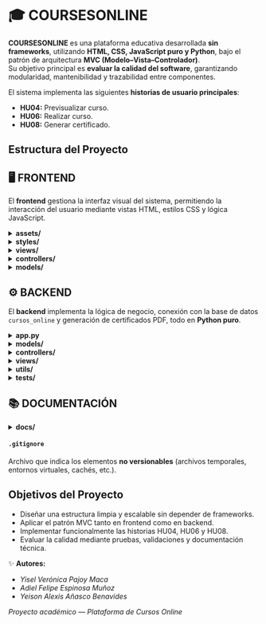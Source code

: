 # 🎓 COURSESONLINE

**COURSESONLINE** es una plataforma educativa desarrollada **sin frameworks**, utilizando **HTML, CSS, JavaScript puro y Python**, bajo el patrón de arquitectura **MVC (Modelo–Vista–Controlador)**.  
Su objetivo principal es **evaluar la calidad del software**, garantizando modularidad, mantenibilidad y trazabilidad entre componentes.

El sistema implementa las siguientes **historias de usuario principales**:
- **HU04:** Previsualizar curso.  
- **HU06:** Realizar curso.  
- **HU08:** Generar certificado.  

## Estructura del Proyecto

## 🖥️ FRONTEND

El **frontend** gestiona la interfaz visual del sistema, permitiendo la interacción del usuario mediante vistas HTML, estilos CSS y lógica JavaScript.

<details>
<summary><b>assets/</b></summary>

Contiene todos los **recursos estáticos** del proyecto.

- **img/** → logos, íconos, banners.  
- **js/** → scripts principales del sitio:  
  - `main.js` → inicializa la aplicación.  
  - `api.js` → simula peticiones al backend.  
  - **utils/** → funciones reutilizables (validaciones, formatos).  
  - **modules/** → módulos específicos:  
    - `coursePreview.js` → Previsualizar curso (HU04).  
    - `coursePlayer.js` → Realizar curso (HU06).  
    - `certificateGenerator.js` → Generar certificado (HU08).
</details>

<details>
<summary><b>styles/</b></summary>

Define la presentación visual del proyecto.

- **css/** → estilos principales:  
  - `main.css` → diseño base global.  
  - `course.css` → vista de cursos.  
  - `certificate.css` → vista del certificado.  
- **components/** → estilos de componentes reutilizables:  
  - `header.css`, `footer.css`, `card-course.css`.
</details>

<details>
<summary><b>views/</b></summary>

Contiene las **páginas HTML** que verá el usuario:
- `index.html` → página principal y buscador de cursos.  
- `coursePreview.html` → detalles del curso (HU04).  
- `coursePlayer.html` → ejecución de lecciones (HU06).  
- `certificate.html` → certificado emitido (HU08).
</details>

<details>
<summary><b>controllers/</b></summary>

Controlan la interacción entre las vistas y los modelos del frontend.

- `mainController.js` → navegación general.  
- `cursosController.js` → carga y filtrado de cursos.  
- `leccionesController.js` → gestión del progreso del usuario.  
- `evaluacionesController.js` → quizzes y evaluaciones finales.  
- `certificadosController.js` → descarga o visualización del certificado.
</details>

<details>
<summary><b>models/</b></summary>

Define las estructuras de datos equivalentes a las tablas del modelo SQL.

- `usuariosModel.js`  
- `cursosModel.js`  
- `leccionesModel.js`  
- `evaluacionesModel.js`  
- `inscripcionesModel.js`  
- `certificadosModel.js`
</details>

## ⚙️ BACKEND

El **backend** implementa la lógica de negocio, conexión con la base de datos `cursos_online` y generación de certificados PDF, todo en **Python puro**.

<details>
<summary><b>app.py</b></summary>

Archivo principal del servidor.  
Define rutas, inicializa los controladores y coordina la comunicación con el frontend.
</details>

<details>
<summary><b>models/</b></summary>

Cada archivo representa una **tabla de la base de datos** y gestiona sus operaciones CRUD.

Ejemplos:
- `usuarios.py` → usuarios y roles.  
- `cursos.py` → cursos y categorías.  
- `lecciones.py` → contenido de cursos.  
- `evaluaciones.py`, `preguntas.py`, `respuestas.py` → gestión de quizzes.  
- `inscripciones.py` → progreso de estudiantes.  
- `certificados.py` → emisión de certificados.
</details>

<details>
<summary><b>controllers/</b></summary>

Implementan la lógica de negocio y coordinan la interacción entre los modelos y las vistas.

- `usuarios_controller.py`  
- `cursos_controller.py`  
- `lecciones_controller.py`  
- `evaluaciones_controller.py`  
- `inscripciones_controller.py`  
- `certificados_controller.py`
</details>

<details>
<summary><b>views/</b></summary>

Define las respuestas enviadas al frontend.  

- **templates/** → vistas HTML dinámicas (si se usa Jinja).  
- **responses/** → archivos JSON simulando API (para pruebas locales).
</details>

<details>
<summary><b>utils/</b></summary>

Contiene herramientas auxiliares reutilizables:

- `validators.py` → validaciones de datos.  
- `file_generator.py` → genera certificados PDF.  
- `helpers.py` → funciones generales de apoyo.
</details>

<details>
<summary><b>tests/</b></summary>

Pruebas unitarias e integrales para medir la **calidad del software**:

- `test_usuarios.py`  
- `test_cursos.py`  
- `test_lecciones.py`  
- `test_evaluaciones.py`  
- `test_certificados.py`
</details>

## 📚 DOCUMENTACIÓN

<details>
<summary><b>docs/</b></summary>

Contiene la documentación técnica y de calidad del proyecto.

- `modelo_entidad_relacion.png` → MER del sistema.  
- `diagrama_funcional.png` → flujo general de actores.  
- `historias_usuario.pdf` → detalle de las HU04, HU06 y HU08.  
- **calidad_software/** → reportes de evaluación:
  - `métricas_calidad.md`  
  - `criterios_usabilidad.md`  
  - `validacion_funcional.md`
</details>

#### `.gitignore`

Archivo que indica los elementos **no versionables** (archivos temporales, entornos virtuales, cachés, etc.).

## Objetivos del Proyecto

- Diseñar una estructura limpia y escalable sin depender de frameworks.  
- Aplicar el patrón MVC tanto en frontend como en backend.  
- Implementar funcionalmente las historias HU04, HU06 y HU08.  
- Evaluar la calidad mediante pruebas, validaciones y documentación técnica.  

✨ **Autores:** 
- *Yisel Verónica Pajoy Maca*
- *Adiel Felipe Espinosa Muñoz*
- *Yeison Alexis Añasco Benavides*

*Proyecto académico — Plataforma de Cursos Online*

